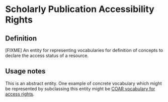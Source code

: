 # Scholarly Publication Accessibility Rights

## Definition
[FIXME] An entity for representing vocabularies for definition of concepts to declare the access status of a resource.

## Usage notes
This is an abstract entity. One example of concrete vocabulary which might be represented by subclassing this entity might be [COAR vocabulary for access rights](http://vocabularies.coar-repositories.org/documentation/access_rights/).

